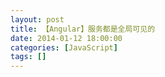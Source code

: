 ```yaml
---
layout: post
title: 【Angular】服务都是全局可见的
date: 2014-01-12 18:00:00
categories: [JavaScript]
tags: []
---
```

                